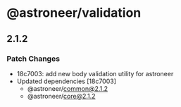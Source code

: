 # @astroneer/validation

## 2.1.2

### Patch Changes

- 18c7003: add new body validation utility for astroneer
- Updated dependencies [18c7003]
  - @astroneer/common@2.1.2
  - @astroneer/core@2.1.2
